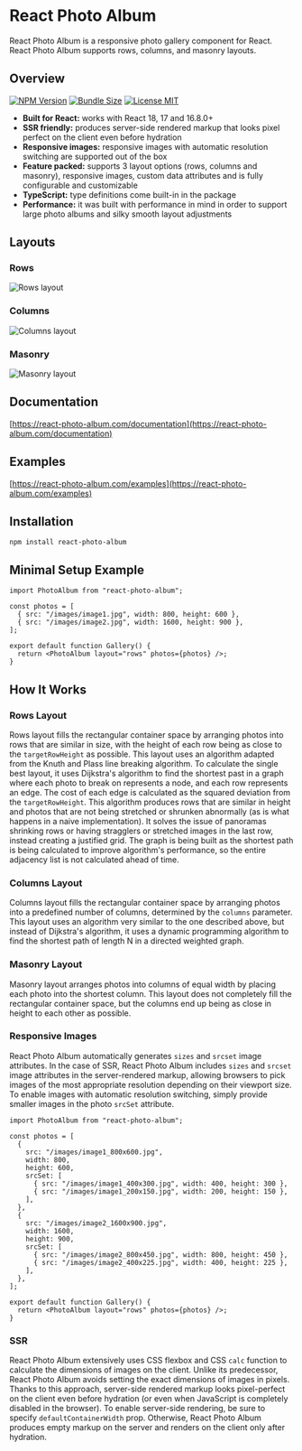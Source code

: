 # React Photo Album

React Photo Album is a responsive photo gallery component for React. React Photo
Album supports rows, columns, and masonry layouts. 

## Overview

[![NPM Version](https://img.shields.io/npm/v/react-photo-album?color=blue)](https://www.npmjs.com/package/react-photo-album)
[![Bundle Size](https://img.shields.io/bundlephobia/minzip/react-photo-album?color=blue)](https://bundlephobia.com/package/react-photo-album)
[![License MIT](https://img.shields.io/npm/l/react-photo-album?color=blue)](https://github.com/igordanchenko/react-photo-album/blob/main/LICENSE)

- **Built for React:** works with React 18, 17 and 16.8.0+
- **SSR friendly:** produces server-side rendered markup that looks pixel
  perfect on the client even before hydration
- **Responsive images:** responsive images with automatic resolution switching
  are supported out of the box
- **Feature packed:** supports 3 layout options (rows, columns and masonry),
  responsive images, custom data attributes and is fully configurable and
  customizable
- **TypeScript:** type definitions come built-in in the package
- **Performance:** it was built with performance in mind in order to support
  large photo albums and silky smooth layout adjustments

## Layouts

### Rows

![Rows layout](https://react-photo-album.com/images/layouts/rows.jpg)

### Columns

![Columns layout](https://react-photo-album.com/images/layouts/columns.jpg)

### Masonry

![Masonry layout](https://react-photo-album.com/images/layouts/masonry.jpg)

## Documentation

[https://react-photo-album.com/documentation](https://react-photo-album.com/documentation)

## Examples

[https://react-photo-album.com/examples](https://react-photo-album.com/examples)

## Installation

```shell
npm install react-photo-album
```

## Minimal Setup Example

```tsx
import PhotoAlbum from "react-photo-album";

const photos = [
  { src: "/images/image1.jpg", width: 800, height: 600 },
  { src: "/images/image2.jpg", width: 1600, height: 900 },
];

export default function Gallery() {
  return <PhotoAlbum layout="rows" photos={photos} />;
}
```

## How It Works

### Rows Layout

Rows layout fills the rectangular container space by arranging photos into rows
that are similar in size, with the height of each row being as close to the
`targetRowHeight` as possible. This layout uses an algorithm adapted from the
Knuth and Plass line breaking algorithm. To calculate the single best layout, it
uses Dijkstra's algorithm to find the shortest past in a graph where each photo
to break on represents a node, and each row represents an edge. The cost of each
edge is calculated as the squared deviation from the `targetRowHeight`. This
algorithm produces rows that are similar in height and photos that are not being
stretched or shrunken abnormally (as is what happens in a naive implementation).
It solves the issue of panoramas shrinking rows or having stragglers or
stretched images in the last row, instead creating a justified grid. The graph
is being built as the shortest path is being calculated to improve algorithm's
performance, so the entire adjacency list is not calculated ahead of time.

### Columns Layout

Columns layout fills the rectangular container space by arranging photos into a
predefined number of columns, determined by the `columns` parameter. This layout
uses an algorithm very similar to the one described above, but instead of
Dijkstra's algorithm, it uses a dynamic programming algorithm to find the
shortest path of length N in a directed weighted graph.

### Masonry Layout

Masonry layout arranges photos into columns of equal width by placing each photo
into the shortest column. This layout does not completely fill the rectangular
container space, but the columns end up being as close in height to each other
as possible.

### Responsive Images

React Photo Album automatically generates `sizes` and `srcset` image attributes.
In the case of SSR, React Photo Album includes `sizes` and `srcset` image
attributes in the server-rendered markup, allowing browsers to pick images of
the most appropriate resolution depending on their viewport size. To enable
images with automatic resolution switching, simply provide smaller images in the
photo `srcSet` attribute.

```tsx
import PhotoAlbum from "react-photo-album";

const photos = [
  {
    src: "/images/image1_800x600.jpg",
    width: 800,
    height: 600,
    srcSet: [
      { src: "/images/image1_400x300.jpg", width: 400, height: 300 },
      { src: "/images/image1_200x150.jpg", width: 200, height: 150 },
    ],
  },
  {
    src: "/images/image2_1600x900.jpg",
    width: 1600,
    height: 900,
    srcSet: [
      { src: "/images/image2_800x450.jpg", width: 800, height: 450 },
      { src: "/images/image2_400x225.jpg", width: 400, height: 225 },
    ],
  },
];

export default function Gallery() {
  return <PhotoAlbum layout="rows" photos={photos} />;
}
```

### SSR

React Photo Album extensively uses CSS flexbox and CSS `calc` function to
calculate the dimensions of images on the client. Unlike its predecessor, React
Photo Album avoids setting the exact dimensions of images in pixels. Thanks to
this approach, server-side rendered markup looks pixel-perfect on the client
even before hydration (or even when JavaScript is completely disabled in the
browser). To enable server-side rendering, be sure to specify
`defaultContainerWidth` prop. Otherwise, React Photo Album produces empty markup
on the server and renders on the client only after hydration.


